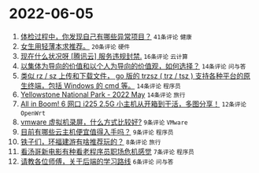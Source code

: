 # 2022-06-05

1. [体检过程中，你发现自己有哪些异常项目？](https://www.v2ex.com/t/857329) `41条评论` `健康`
1. [女生用轻薄本求推荐。](https://www.v2ex.com/t/857325) `20条评论` `硬件`
1. [现在什么状况呀 [腾讯云] 服务违规封禁.](https://www.v2ex.com/t/857334) `16条评论` `云计算`
1. [以集体为导向的价值和以个人为导向的价值观，如何选择？](https://www.v2ex.com/t/857341) `14条评论` `问与答`
1. [类似 rz / sz 上传和下载文件， go 版的 trzsz ( trz / tsz ) 支持各种平台的原生终端，包括 Windows 的 cmd 等。](https://www.v2ex.com/t/857337) `14条评论` `程序员`
1. [Yellowstone National Park - 2022 May](https://www.v2ex.com/t/857323) `14条评论` `旅行`
1. [All in Boom! 6 网口 i225 2.5G 小主机从开箱到干活，多图分享！](https://www.v2ex.com/t/857328) `12条评论` `OpenWrt`
1. [vmware 虚拟机录屏，什么方式比较好?](https://www.v2ex.com/t/857346) `9条评论` `VMware`
1. [目前有哪些云主机便宜值得入手吗？](https://www.v2ex.com/t/857342) `9条评论` `程序员`
1. [铁子们，环福建游有啥推荐玩的？](https://www.v2ex.com/t/857336) `8条评论` `旅行`
1. [看汤哥新电影有种看老程序员职场危机感觉](https://www.v2ex.com/t/857339) `7条评论` `程序员`
1. [请教各位师傅，关于后端的学习路线](https://www.v2ex.com/t/857332) `6条评论` `问与答`
